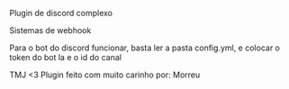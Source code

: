 Plugin de discord complexo

Sistemas de webhook

Para o bot do discord funcionar, basta ler a pasta config.yml, e colocar o token do bot la e o id do canal

TMJ <3 Plugin feito com muito carinho por: Morreu
